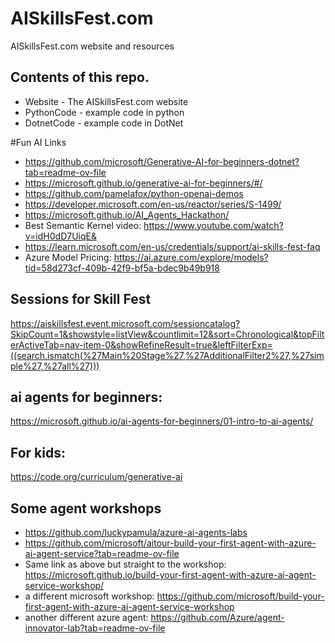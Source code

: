 # AISkillsFest.com
AISkillsFest.com website and resources

## Contents of this repo.
- Website - The AISkillsFest.com website
- PythonCode - example code in python
- DotnetCode - example code in DotNet

#Fun AI Links
- https://github.com/microsoft/Generative-AI-for-beginners-dotnet?tab=readme-ov-file
- https://microsoft.github.io/generative-ai-for-beginners/#/
- https://github.com/pamelafox/python-openai-demos
- https://developer.microsoft.com/en-us/reactor/series/S-1499/
- https://microsoft.github.io/AI_Agents_Hackathon/
- Best Semantic Kernel video:
https://www.youtube.com/watch?v=idH0dD7UiqE&
- https://learn.microsoft.com/en-us/credentials/support/ai-skills-fest-faq
- Azure Model Pricing: https://ai.azure.com/explore/models?tid=58d273cf-409b-42f9-bf5a-bdec9b49b918
  
## Sessions for Skill Fest
https://aiskillsfest.event.microsoft.com/sessioncatalog?SkipCount=1&showstyle=listView&countlimit=12&sort=Chronological&topFilterActiveTab=nav-item-0&showRefineResult=true&leftFilterExp=((search.ismatch(%27Main%20Stage%27,%27AdditionalFilter2%27,%27simple%27,%27all%27)))

## ai agents for beginners:
https://microsoft.github.io/ai-agents-for-beginners/01-intro-to-ai-agents/

## For kids:
https://code.org/curriculum/generative-ai

## Some agent workshops
- https://github.com/luckypamula/azure-ai-agents-labs
- https://github.com/microsoft/aitour-build-your-first-agent-with-azure-ai-agent-service?tab=readme-ov-file
- Same link as above but straight to the workshop: https://microsoft.github.io/build-your-first-agent-with-azure-ai-agent-service-workshop/
- a different microsoft workshop: https://github.com/microsoft/build-your-first-agent-with-azure-ai-agent-service-workshop
- another different azure agent: https://github.com/Azure/agent-innovator-lab?tab=readme-ov-file
